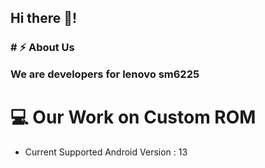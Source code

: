 
<h2>
	Hi there 👋!
</h2>
<h3>
	# ⚡ About Us

We are developers for lenovo sm6225

# 💻 Our Work on Custom ROM

- Current Supported Android Version : 13
</h3>
